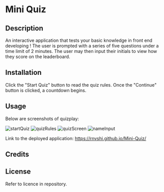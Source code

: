 # Mini Quiz

## Description

An interactive application that tests your basic knowledge in front end developing ! The user is prompted with a series of five questions under a time limit of 2 minutes. The user may then input their initials to view how they score on the leaderboard. 

## Installation

Click the "Start Quiz" button to read the quiz rules. Once the "Continue" button is clicked, a countdown begins.

## Usage

Below are screenshots of quizplay:

![startQuiz](https://user-images.githubusercontent.com/117702694/208018168-474d8657-cfc1-4852-ac74-7dede23fffa5.png)
![quizRules](https://user-images.githubusercontent.com/117702694/208018208-57e849bb-ec40-4f2b-9fe7-8d22ab6eff34.png)
![quizScreen](https://user-images.githubusercontent.com/117702694/208018215-1531efa8-9348-4651-8b32-b4842dc33634.png)
![nameInput](https://user-images.githubusercontent.com/117702694/208018243-eed2dfa6-e8a7-48b9-a075-8767d3fc7442.png)

Link to the deployed application: https://rnvshi.github.io/Mini-Quiz/

## Credits

## License

Refer to licence in repository.
